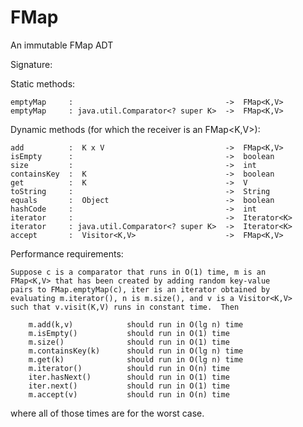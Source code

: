 FMap
====

An immutable FMap ADT

Signature:

  Static methods:

    emptyMap     :                                  ->  FMap<K,V>
    emptyMap     : java.util.Comparator<? super K>  ->  FMap<K,V>

  Dynamic methods (for which the receiver is an FMap<K,V>):

    add          :  K x V                           ->  FMap<K,V>
    isEmpty      :                                  ->  boolean
    size         :                                  ->  int
    containsKey  :  K                               ->  boolean
    get          :  K                               ->  V
    toString     :                                  ->  String
    equals       :  Object                          ->  boolean
    hashCode     :                                  ->  int
    iterator     :                                  ->  Iterator<K>
    iterator     : java.util.Comparator<? super K>  ->  Iterator<K>
    accept       :  Visitor<K,V>                    ->  FMap<K,V>
    
  Performance requirements:

    Suppose c is a comparator that runs in O(1) time, m is an
    FMap<K,V> that has been created by adding random key-value
    pairs to FMap.emptyMap(c), iter is an iterator obtained by
    evaluating m.iterator(), n is m.size(), and v is a Visitor<K,V>
    such that v.visit(K,V) runs in constant time.  Then

        m.add(k,v)            should run in O(lg n) time
        m.isEmpty()           should run in O(1) time
        m.size()              should run in O(1) time
        m.containsKey(k)      should run in O(lg n) time
        m.get(k)              should run in O(lg n) time
        m.iterator()          should run in O(n) time
        iter.hasNext()        should run in O(1) time
        iter.next()           should run in O(1) time
        m.accept(v)           should run in O(n) time                         

   where all of those times are for the worst case.